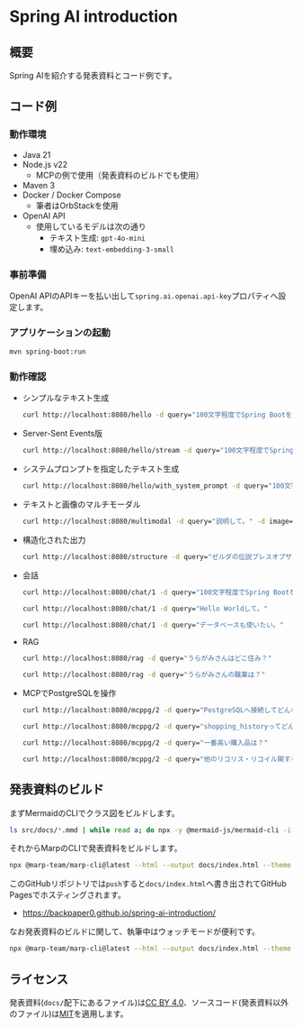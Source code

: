 # Spring AI introduction

## 概要

Spring AIを紹介する発表資料とコード例です。

## コード例

### 動作環境

- Java 21
- Node.js v22
    - MCPの例で使用（発表資料のビルドでも使用）
- Maven 3
- Docker / Docker Compose
    - 筆者はOrbStackを使用
- OpenAI API
    - 使用しているモデルは次の通り
        - テキスト生成: `gpt-4o-mini`
        - 埋め込み: `text-embedding-3-small`

### 事前準備

OpenAI APIのAPIキーを払い出して`spring.ai.openai.api-key`プロパティへ設定します。

### アプリケーションの起動

```bash
mvn spring-boot:run
```

### 動作確認

- シンプルなテキスト生成

  ```bash
  curl http://localhost:8080/hello -d query="100文字程度でSpring Bootを説明して。"
  ```

- Server-Sent Events版

  ```bash
  curl http://localhost:8080/hello/stream -d query="100文字程度でSpring Bootを説明して。"
  ```

- システムプロンプトを指定したテキスト生成

  ```bash
  curl http://localhost:8080/hello/with_system_prompt -d query="100文字程度でSpring Bootを説明して。"
  ```

- テキストと画像のマルチモーダル

  ```bash
  curl http://localhost:8080/multimodal -d query="説明して。" -d image="https://avatars.githubusercontent.com/u/209262?v=4"
  ```

- 構造化された出力

  ```bash
  curl http://localhost:8080/structure -d query="ゼルダの伝説ブレスオブザワイルドの主人公とヒロイン、それから代表的なサブキャラクターを3人教えてください。" -s | jq
  ```

- 会話

  ```bash
  curl http://localhost:8080/chat/1 -d query="100文字程度でSpring Bootを説明して。"
  ```

  ```bash
  curl http://localhost:8080/chat/1 -d query="Hello Worldして。"
  ```

  ```bash
  curl http://localhost:8080/chat/1 -d query="データベースも使いたい。"
  ```

- RAG

  ```bash
  curl http://localhost:8080/rag -d query="うらがみさんはどこ住み？"
  ```

  ```bash
  curl http://localhost:8080/rag -d query="うらがみさんの職業は？"
  ```

- MCPでPostgreSQLを操作

  ```bash
  curl http://localhost:8080/mcppg/2 -d query="PostgreSQLへ接続してどんなテーブルがあるか教えて。"
  ```

  ```bash
  curl http://localhost:8080/mcppg/2 -d query="shopping_historyってどんなテーブル？"
  ```

  ```bash
  curl http://localhost:8080/mcppg/2 -d query="一番高い購入品は？"
  ```

  ```bash
  curl http://localhost:8080/mcppg/2 -d query="他のリコリス・リコイル関する購入品を教えて。"
  ```

## 発表資料のビルド

まずMermaidのCLIでクラス図をビルドします。

```bash
ls src/docs/*.mmd | while read a; do npx -y @mermaid-js/mermaid-cli -i ${a} -o docs/$(basename ${a%.*}).svg; done
```

それからMarpのCLIで発表資料をビルドします。

```bash
npx @marp-team/marp-cli@latest --html --output docs/index.html --theme src/docs/theme.css src/docs/slide.md
```

このGitHubリポジトリでは`push`すると`docs/index.html`へ書き出されてGitHub Pagesでホスティングされます。

- https://backpaper0.github.io/spring-ai-introduction/ 

なお発表資料のビルドに関して、執筆中はウォッチモードが便利です。

```bash
npx @marp-team/marp-cli@latest --html --output docs/index.html --theme src/docs/theme.css src/docs/slide.md --watch
```

## ライセンス

発表資料(`docs/`配下にあるファイル)は[CC BY 4.0](https://creativecommons.org/licenses/by/4.0/)、ソースコード(発表資料以外のファイル)は[MIT](https://opensource.org/licenses/mit-license.php)を適用します。
